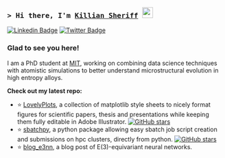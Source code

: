 <!-- https://javascript.plainenglish.io/how-to-create-an-awesome-github-profile-readme-a474d5b45645 -->
### <samp>&gt; Hi there, I'm <a href="https://freitas.mit.edu/group-members/killian/" target="_blank">Killian Sheriff</a> <img src="https://media.giphy.com/media/hvRJCLFzcasrR4ia7z/giphy.gif" width="25"> </samp>

[![Linkedin Badge](https://img.shields.io/badge/-LinkedIn-0e76a8?style=flat-square&logo=Linkedin&logoColor=white)](https://linkedin.com/in/killiansheriff)
[![Twitter Badge](https://img.shields.io/badge/-Twitter-00acee?style=flat-square&logo=Twitter&logoColor=white)](https://twitter.com/killiansheriff)


### Glad to see you here! &nbsp;

I am a PhD student at <a href="https://freitas.mit.edu/" target="_blank">MIT</a>, working on combining data science techniques with atomistic simulations to better understand microstructural evolution in high entropy alloys.

<!-- <img align="right" alt="GIF" src="https://github.com/Gapur/Gapur/blob/main/assets/coding.gif?raw=true" width="408" height="318" /> -->
  

**Check out my latest repo:**

- :star: <a href="https://github.com/killiansheriff/LovelyPlots" target="_blank">LovelyPlots</a>, a collection of matplotlib style sheets to nicely format figures for scientific papers, thesis and presentations while keeping them fully editable in Adobe Illustrator. [![GitHub stars](https://badgen.net/github/stars/killiansheriff/LovelyPlots)](https://GitHub.com/killiansheriff/LovelyPlots/stargazers/) 
- :star: <a href="https://github.com/killiansheriff/sbatchpy" target="_blank">sbatchpy</a>, a python package allowing easy sbatch job script creation and submissions on hpc clusters, directly from python. [![GitHub stars](https://badgen.net/github/stars/killiansheriff/sbatchpy)](https://GitHub.com/killiansheriff/sbatchpy/stargazers/)  
- :star: <a href="https://killiansheriff.github.io/blog_e3nn" target="_blank">blog_e3nn</a>, a blog post of E(3)-equivariant neural networks.



